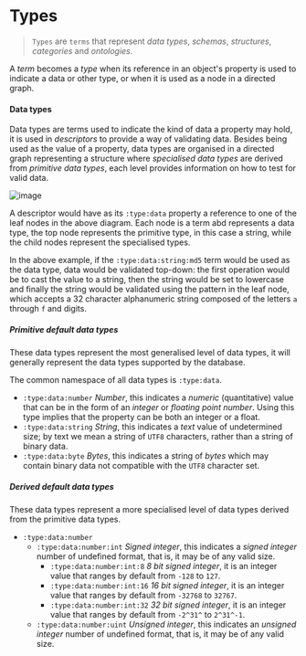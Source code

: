 # Types

> `Types` are `terms` that represent *data types*, *schemas*, *structures*, *categories* and *ontologies*.

A *term* becomes a *type* when its reference in an object's property is used to indicate a data or other type, or when it is used as a node in a directed graph.

#### Data types

Data types are terms used to indicate the kind of data a property may hold, it is used in *descriptors* to provide a way of validating data. Besides being used as the value of a property, data types are organised in a directed graph representing a structure where *specialised data types* are derived from *primitive data types*, each level provides information on how to test for valid data.

![image](ExampleTypes.svg)

A descriptor would have as its `:type:data` property a reference to one of the leaf nodes in the above diagram. Each node is a term abd represents a data type, the top node represents the primitive type, in this case a string, while the child nodes represent the specialised types.

In the above example, if the `:type:data:string:md5` term would be used as the data type, data would be validated top-down: the first operation would be to cast the value to a string, then the string would be set to lowercase and finally the string would be validated using the pattern in the leaf node, which accepts a 32 character alphanumeric string composed of the letters `a` through `f` and digits.

##### *Primitive default data types*
These data types represent the most generalised level of data types, it will generally represent the data types supported by the database.

The common namespace of all data types is `:type:data`.

- `:type:data:number` *Number*, this indicates a *numeric* (quantitative) value that can be in the form of an *integer* or *floating point number*. Using this type implies that the property can be both an integer or a float.
- `:type:data:string` *String*, this indicates a *text* value of undetermined size; by text we mean a string of `UTF8` characters, rather than a string of binary data.
- `:type:data:byte` *Bytes*, this indicates a string of *bytes* which may contain binary data not compatible with the `UTF8` character set.

##### *Derived default data types*
These data types represent a more specialised level of data types derived from the primitive data types.

- `:type:data:number`
  * `:type:data:number:int` *Signed integer*, this indicates a *signed integer* number of undefined format, that is, it may be of any valid size.
    * `:type:data:number:int:8` *8 bit signed integer*, it is an integer value that ranges by default from `-128` to `127`.
    * `:type:data:number:int:16` *16 bit signed integer*, it is an integer value that ranges by default from `-32768` to `32767`.
    * `:type:data:number:int:32` *32 bit signed integer*, it is an integer value that ranges by default from `-2^31^` to `2^31^-1`.
   * `:type:data:number:uint` *Unsigned integer*, this indicates an *unsigned integer* number of undefined format, that is, it may be of any valid size.